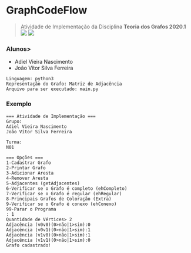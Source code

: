 # GraphCodeFlow
> Atividade de Implementação da Disciplina **Teoria dos Grafos 2020.1**
<br />![](https://badgen.net/github/last-commit/jjoaovitor7-unit/GraphCodeFlow)
![](https://badgen.net/github/license/jjoaovitor7-unit/GraphCodeFlow)
### Alunos>
* Adiel Vieira Nascimento
* João Vítor Silva Ferreira

```
Linguagem: python3
Representação do Grafo: Matriz de Adjacência
Arquivo para ser executado: main.py
```

### Exemplo
```python3
=== Atividade de Implementação ===
Grupo:
Adiel Vieira Nascimento
João Vítor Silva Ferreira

Turma:
N01

=== Opções ===
1-Cadastrar Grafo
2-Printar Grafo
3-Adicionar Aresta
4-Remover Aresta
5-Adjacentes (getAdjacentes)
6-Verificar se o Grafo é completo (ehCompleto)
7-Verificar se o Grafo é regular (ehRegular)
8-Principais Grafos de Coloração (Extra)
9-Verificar se o Grafo é conexo (ehConexo)
99-Parar o Programa
: 1
Quantidade de Vértices> 2
Adjacência (v0v0)(0>não|1>sim):0
Adjacência (v0v1)(0>não|1>sim):1
Adjacência (v1v0)(0>não|1>sim):1
Adjacência (v1v1)(0>não|1>sim):0
Grafo cadastrado!
```
